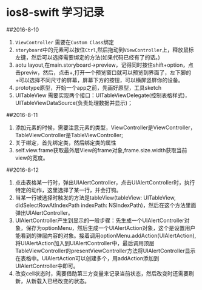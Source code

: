 # ios8-swift 学习记录

##2016-8-10
1. `ViewController` 需要在`Custom Class`绑定
2. `storyboard`中的元素可以按住`Ctrl`,然后拖动到`ViewController`上，释放鼠标左键，然后可以选择需要绑定的方法(如果代码已经有了的话。)
3. aotu layout,在main.storyboard->preview，记得同时按住shift+option，点击previw，然后，点击+,打开一个预览窗口就可以预览到界面了，左下脚的+可以选择不同尺寸的屏幕，屏幕下方的按钮，可以横屏竖屏你的设备。
4. prototype原型，开始一个app之前，先画好原型，工具sketch
5. UITableView 需要实现两个接口：UITableViewDelegate(控制表格样式)，UITableViewDataSource(负责处理数据并显示)；

##2016-8-11
1. 添加元素的时候，需要注意元素的类型，ViewController是ViewController，TableViewController是TableViewController;
2. 关于绑定，首先绑定类，然后绑定类的属性
3. self.view.frame获取最外层View的frame对象,frame.size.width获取当前view的宽度。

##2016-8-12
1. 点击表格某一行时，弹出UIAlertController，点击UIAlertController时，执行特定的动作，这里选择了某一行，并会打钩。
2. 当某一行被选择时触发的方法是tableView(tableView: UITableView, didSelectRowAtIndexPath indexPath: NSIndexPath)，然后在这个方法里面弹出UIAlertController。
3. UIAlertController产生到显示的一般步骤：先生成一个UIAlertController对象，保存为optionMenu，然后生成一个UIAlertAction对象，这个是设置用户能看到的弹层内容的对象。接着调用optionMenu.addAction(UIAlertAction),将UIAlertAction加入到UIAlertController中，最后调用顶层TableViewController的presentViewController方法将UIAlertController显示在表格中。UIAlertAction可以创建多个，用addAction添加到UIAlertController中即可。
4. 改变cell状态时，需要借助第三方变量来记录当前状态，然后改变时还需要刷新，从新载入已经改变的状态。